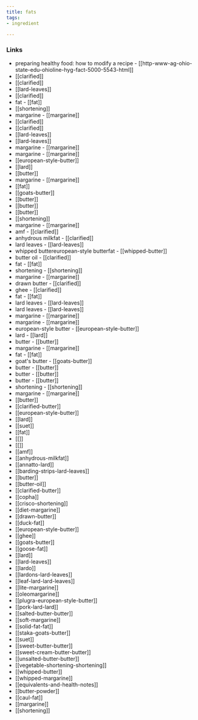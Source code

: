 ```yaml
---
title: fats
tags:
- ingredient

---
```



### Links

* preparing healthy food: how to modify a recipe - [[http-www-ag-ohio-state-edu-ohioline-hyg-fact-5000-5543-html]]
* [[clarified]]
* [[clarified]]
* [[lard-leaves]]
* [[clarified]]
* fat - [[fat]]
* [[shortening]]
* margarine - [[margarine]]
* [[clarified]]
* [[clarified]]
* [[lard-leaves]]
* [[lard-leaves]]
* margarine - [[margarine]]
* margarine - [[margarine]]
* [[european-style-butter]]
* [[lard]]
* [[butter]]
* margarine - [[margarine]]
* [[fat]]
* [[goats-butter]]
* [[butter]]
* [[butter]]
* [[butter]]
* [[shortening]]
* margarine - [[margarine]]
* amf - [[clarified]]
* anhydrous milkfat - [[clarified]]
* lard leaves - [[lard-leaves]]
* whipped buttereuropean-style butterfat - [[whipped-butter]]
* butter oil - [[clarified]]
* fat - [[fat]]
* shortening - [[shortening]]
* margarine - [[margarine]]
* drawn butter - [[clarified]]
* ghee - [[clarified]]
* fat - [[fat]]
* lard leaves - [[lard-leaves]]
* lard leaves - [[lard-leaves]]
* margarine - [[margarine]]
* margarine - [[margarine]]
* european-style butter - [[european-style-butter]]
* lard - [[lard]]
* butter - [[butter]]
* margarine - [[margarine]]
* fat - [[fat]]
* goat's butter - [[goats-butter]]
* butter - [[butter]]
* butter - [[butter]]
* butter - [[butter]]
* shortening - [[shortening]]
* margarine - [[margarine]]
* [[butter]]
* [[clarified-butter]]
* [[european-style-butter]]
* [[lard]]
* [[suet]]
* [[fat]]
* [[]]
* [[]]
* [[amf]]
* [[anhydrous-milkfat]]
* [[annatto-lard]]
* [[barding-strips-lard-leaves]]
* [[butter]]
* [[butter-oil]]
* [[clarified-butter]]
* [[copha]]
* [[crisco-shortening]]
* [[diet-margarine]]
* [[drawn-butter]]
* [[duck-fat]]
* [[european-style-butter]]
* [[ghee]]
* [[goats-butter]]
* [[goose-fat]]
* [[lard]]
* [[lard-leaves]]
* [[lardo]]
* [[lardons-lard-leaves]]
* [[leaf-lard-lard-leaves]]
* [[lite-margarine]]
* [[oleomargarine]]
* [[plugra-european-style-butter]]
* [[pork-lard-lard]]
* [[salted-butter-butter]]
* [[soft-margarine]]
* [[solid-fat-fat]]
* [[staka-goats-butter]]
* [[suet]]
* [[sweet-butter-butter]]
* [[sweet-cream-butter-butter]]
* [[unsalted-butter-butter]]
* [[vegetable-shortening-shortening]]
* [[whipped-butter]]
* [[whipped-margarine]]
* [[equivalents-and-health-notes]]
* [[butter-powder]]
* [[caul-fat]]
* [[margarine]]
* [[shortening]]
